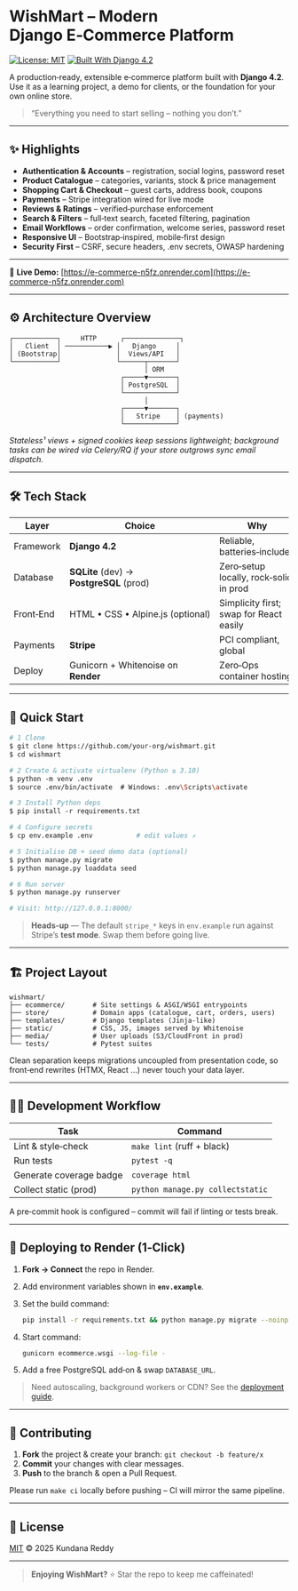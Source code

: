 # WishMart – Modern Django E‑Commerce Platform

[![License: MIT](https://img.shields.io/badge/License-MIT-green.svg)](LICENSE)
[![Built With Django 4.2](https://img.shields.io/badge/Django-4.2-blue.svg)](https://www.djangoproject.com/)

A production‑ready, extensible e‑commerce platform built with **Django 4.2**. Use it as a learning project, a demo for clients, or the foundation for your own online store.

> “Everything you need to start selling – nothing you don’t.”

---

## ✨ Highlights

* **Authentication & Accounts** – registration, social logins, password reset
* **Product Catalogue** – categories, variants, stock & price management
* **Shopping Cart & Checkout** – guest carts, address book, coupons
* **Payments** – Stripe integration wired for live mode
* **Reviews & Ratings** – verified‑purchase enforcement
* **Search & Filters** – full‑text search, faceted filtering, pagination
* **Email Workflows** – order confirmation, welcome series, password reset
* **Responsive UI** – Bootstrap‑inspired, mobile‑first design
* **Security First** – CSRF, secure headers, .env secrets, OWASP hardening

---


🔗 **Live Demo:** [https://e-commerce-n5fz.onrender.com](https://e-commerce-n5fz.onrender.com)


---

## ⚙️ Architecture Overview

```
┌───────────┐     HTTP      ┌──────────────┐
│   Client  │ ───────────▶ │   Django     │
│ (Bootstrap│              │  Views/API   │
└───────────┘              └──────┬───────┘
                                  │ ORM
                            ┌─────▼───────┐
                            │ PostgreSQL  │
                            └─────────────┘
                                  │
                            ┌─────▼───────┐
                            │   Stripe    │ (payments)
                            └─────────────┘
```

*Stateless¹ views + signed cookies keep sessions lightweight; background tasks can be wired via Celery/RQ if your store outgrows sync email dispatch.*

---

## 🛠 Tech Stack

| Layer     | Choice                                   | Why                                     |
| --------- | ---------------------------------------- | --------------------------------------- |
| Framework | **Django 4.2**                           | Reliable, batteries‑included            |
| Database  | **SQLite** (dev) → **PostgreSQL** (prod) | Zero‑setup locally, rock‑solid in prod  |
| Front‑End | HTML • CSS • Alpine.js (optional)        | Simplicity first; swap for React easily |
| Payments  | **Stripe**                               | PCI compliant, global                   |
| Deploy    | Gunicorn + Whitenoise on **Render**      | Zero‑Ops container hosting              |

---

## 🚀 Quick Start

```bash
# 1 Clone
$ git clone https://github.com/your‑org/wishmart.git
$ cd wishmart

# 2 Create & activate virtualenv (Python ≥ 3.10)
$ python -m venv .env
$ source .env/bin/activate  # Windows: .env\Scripts\activate

# 3 Install Python deps
$ pip install -r requirements.txt

# 4 Configure secrets
$ cp env.example .env           # edit values ↗

# 5 Initialise DB + seed demo data (optional)
$ python manage.py migrate
$ python manage.py loaddata seed

# 6 Run server
$ python manage.py runserver

# Visit: http://127.0.0.1:8000/
```

> **Heads‑up** — The default `stripe_*` keys in `env.example` run against Stripe’s **test mode**. Swap them before going live.

---

## 🏗 Project Layout

```
wishmart/
├── ecommerce/       # Site settings & ASGI/WSGI entrypoints
├── store/           # Domain apps (catalogue, cart, orders, users)
├── templates/       # Django templates (Jinja‑like)
├── static/          # CSS, JS, images served by Whitenoise
├── media/           # User uploads (S3/CloudFront in prod)
└── tests/           # Pytest suites
```

Clean separation keeps migrations uncoupled from presentation code, so front‑end rewrites (HTMX, React …) never touch your data layer.

---

## 🧑‍💻 Development Workflow

| Task                    | Command                          |
| ----------------------- | -------------------------------- |
| Lint & style‑check      | `make lint` (ruff + black)       |
| Run tests               | `pytest -q`                      |
| Generate coverage badge | `coverage html`                  |
| Collect static (prod)   | `python manage.py collectstatic` |

A pre‑commit hook is configured – commit will fail if linting or tests break.

---

## 🚢 Deploying to Render (1‑Click)

1. **Fork → Connect** the repo in Render.
2. Add environment variables shown in **`env.example`**.
3. Set the build command:

   ```bash
   pip install -r requirements.txt && python manage.py migrate --noinput
   ```
4. Start command:

   ```bash
   gunicorn ecommerce.wsgi --log-file -
   ```
5. Add a free PostgreSQL add‑on & swap `DATABASE_URL`.

> Need autoscaling, background workers or CDN? See the [deployment guide](docs/deploy.md).

---

## 🤝 Contributing

1. **Fork** the project & create your branch: `git checkout -b feature/x`
2. **Commit** your changes with clear messages.
3. **Push** to the branch & open a Pull Request.

Please run `make ci` locally before pushing – CI will mirror the same pipeline.

---

## 📜 License

[MIT](LICENSE) © 2025 Kundana Reddy

---

> **Enjoying WishMart?** ⭐ Star the repo to keep me caffeinated!
